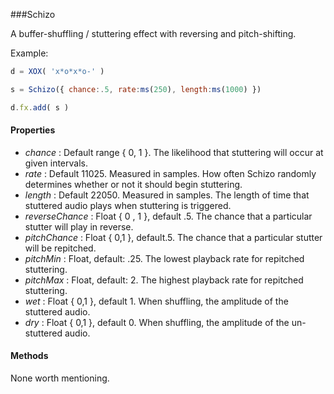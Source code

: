 ###Schizo

A buffer-shuffling / stuttering effect with reversing and pitch-shifting.

Example:
```javascript
d = XOX( 'x*o*x*o-' )

s = Schizo({ chance:.5, rate:ms(250), length:ms(1000) })

d.fx.add( s )

```


#### Properties

* _chance_ : Default range { 0, 1 }. The likelihood that stuttering will occur at given intervals.
* _rate_ : Default 11025. Measured in samples. How often Schizo randomly determines whether or not it should begin stuttering.
* _length_ : Default 22050. Measured in samples. The length of time that stuttered audio plays when stuttering is triggered.
* _reverseChance_ : Float { 0 , 1 }, default .5. The chance that a particular stutter will play in reverse.
* _pitchChance_ : Float { 0,1 }, default.5. The chance that a particular stutter will be repitched.
* _pitchMin_ : Float, default: .25. The lowest playback rate for repitched stuttering.
* _pitchMax_ : Float, default: 2. The highest playback rate for repitched stuttering.
* _wet_ : Float { 0,1 }, default 1. When shuffling, the amplitude of the stuttered audio.
* _dry_ : Float { 0,1 }, default 0. When shuffling, the amplitude of the un-stuttered audio.

#### Methods

None worth mentioning.
